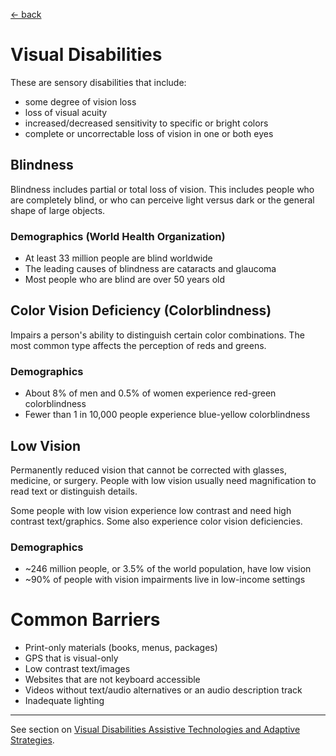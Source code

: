 [&larr; back](../index.md)

# Visual Disabilities

These are sensory disabilities that include: 
* some degree of vision loss
* loss of visual acuity
* increased/decreased sensitivity to specific or bright colors
* complete or uncorrectable loss of vision in one or both eyes

## Blindness
Blindness includes partial or total loss of vision. This includes people who are completely blind, or who can perceive light versus dark or the general shape of large objects.

### Demographics (World Health Organization)
* At least 33 million people are blind worldwide
* The leading causes of blindness are cataracts and glaucoma
* Most people who are blind are over 50 years old

## Color Vision Deficiency (Colorblindness)
Impairs a person's ability to distinguish certain color combinations. The most common type affects the perception of reds and greens.

### Demographics
* About 8% of men and 0.5% of women experience red-green colorblindness
* Fewer than 1 in 10,000 people experience blue-yellow colorblindness

## Low Vision
Permanently reduced vision that cannot be corrected with glasses, medicine, or surgery. People with low vision usually need magnification to read text or distinguish details.

Some people with low vision experience low contrast and need high contrast text/graphics. Some also experience color vision deficiencies. 

### Demographics
* ~246 million people, or 3.5% of the world population, have low vision
* ~90% of people with vision impairments live in low-income settings

# Common Barriers
* Print-only materials (books, menus, packages)
* GPS that is visual-only
* Low contrast text/images
* Websites that are not keyboard accessible
* Videos without text/audio alternatives or an audio description track
* Inadequate lighting

---

See section on [Visual Disabilities Assistive Technologies and Adaptive Strategies](/1-disabilities-challenges-and-assistive-technologies/c-assistive-technologies-and-adaptive-strategies/visual-disabilities.md).